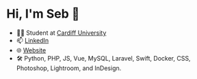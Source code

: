 # Hi, I'm Seb 👋

- 🧑‍🎓 Student at [Cardiff University](https://cardiff.ac.uk)
- 📫 [LinkedIn](https://linkedin.com/in/sebbjose)
- 🌐 [Website](https://sebjo.se)
- 🛠 Python, PHP, JS, Vue, MySQL, Laravel, Swift, Docker, CSS, Photoshop, Lightroom, and InDesign.
